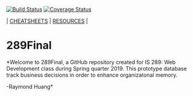 [![Build Status](https://travis-ci.com/goudstad/289Final.svg?branch=master)](https://travis-ci.com/goudstad/289Final)
[![Coverage Status](https://coveralls.io/repos/github/goudstad/289Final/badge.svg?branch=master)](https://coveralls.io/github/goudstad/289Final?branch=master)

\| [CHEATSHEETS](cheatsheet.md) \| [RESOURCES](resources.md) \|
# 289Final
*Welcome to 289Final, a GitHub repository created for IS 289: Web Development class during Spring quarter 2019. This prototype database track business decisions in order to enhance organizatonal memory.  

-Raymond Huang*

